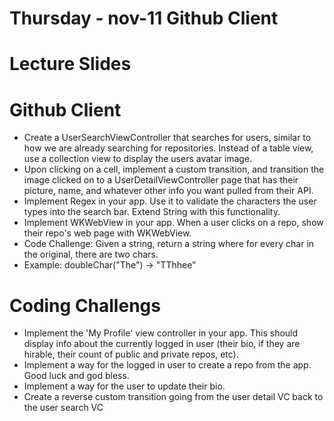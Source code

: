 Thursday - nov-11 Github Client
===============================

# Lecture Slides

# Github Client
* Create a UserSearchViewController that searches for users, similar to how we are already searching for repositories. Instead of a table view, use a collection view to display the users avatar image.
* Upon clicking on a cell, implement a custom transition, and transition the image clicked on to a UserDetailViewController page that has their picture, name, and whatever other info you want pulled from their API.
* Implement Regex in your app. Use it to validate the characters the user types into the search bar. Extend String with this functionality.
* Implement WKWebView in your app. When a user clicks on a repo, show their repo's web page with WKWebView.
* Code Challenge: Given a string, return a string where for every char in the original, there are two chars. 
* Example: doubleChar("The") → "TThhee"

# Coding Challengs
* Implement the 'My Profile' view controller in your app. This should display info about the currently logged in user (their bio, if they are hirable, their count of public and private repos, etc).
* Implement a way for the logged in user to create a repo from the app. Good luck and god bless.
* Implement a way for the user to update their bio.
* Create a reverse custom transition going from the user detail VC back to the user search VC

